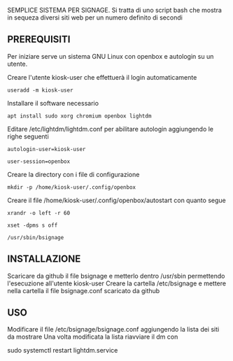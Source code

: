 SEMPLICE SISTEMA PER SIGNAGE.
Si tratta di uno script bash che mostra in sequeza diversi siti web per un numero
definito di secondi

## PREREQUISITI
Per iniziare serve un sistema GNU Linux con openbox e autologin su un utente.

Creare l'utente kiosk-user che effettuerà il login automaticamente

    useradd -m kiosk-user

Installare il software necessario

    apt install sudo xorg chromium openbox lightdm

Editare /etc/lightdm/lightdm.conf per abilitare autologin aggiungendo le righe seguenti

    autologin-user=kiosk-user

    user-session=openbox

Creare la directory con i file di configurazione

    mkdir -p /home/kiosk-user/.config/openbox

Creare il file /home/kiosk-user/.config/openbox/autostart con quanto segue

    xrandr -o left -r 60

    xset -dpms s off

    /usr/sbin/bsignage

## INSTALLAZIONE
Scaricare da github il file bsignage e metterlo dentro /usr/sbin permettendo l'esecuzione all'utente kiosk-user
Creare la cartella /etc/bsignage e mettere nella cartella il file bsignage.conf scaricato da github

## USO
Modificare il file /etc/bsignage/bsignage.conf aggiungendo la lista dei siti da mostrare
Una volta modificata la lista riavviare il dm con

 sudo systemctl restart lightdm.service
